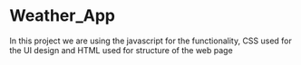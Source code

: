 # Weather_App
 In this project 
 we are using the javascript for the functionality,
 CSS used for the UI design and 
 HTML used  for structure  of the web page 

 